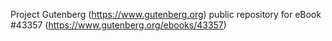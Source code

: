 Project Gutenberg (https://www.gutenberg.org) public repository for eBook #43357 (https://www.gutenberg.org/ebooks/43357)
